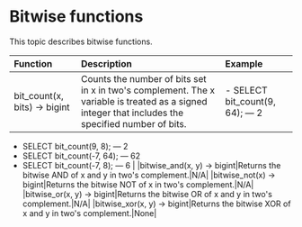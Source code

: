 # Bitwise functions

This topic describes bitwise functions.

|Function|Description|Example|
|:-------|:----------|:------|
|bit\_count\(x, bits\) → bigint|Counts the number of bits set in x in two's complement. The x variable is treated as a signed integer that includes the specified number of bits.|-   SELECT bit\_count\(9, 64\); — 2
-   SELECT bit\_count\(9, 8\); — 2
-   SELECT bit\_count\(-7, 64\); — 62
-   SELECT bit\_count\(-7, 8\); — 6 |
|bitwise\_and\(x, y\) → bigint|Returns the bitwise AND of x and y in two's complement.|N/A|
|bitwise\_not\(x\) → bigint|Returns the bitwise NOT of x in two's complement.|N/A|
|bitwise\_or\(x, y\) → bigint|Returns the bitwise OR of x and y in two's complement.|N/A|
|bitwise\_xor\(x, y\) → bigint|Returns the bitwise XOR of x and y in two's complement.|None|

